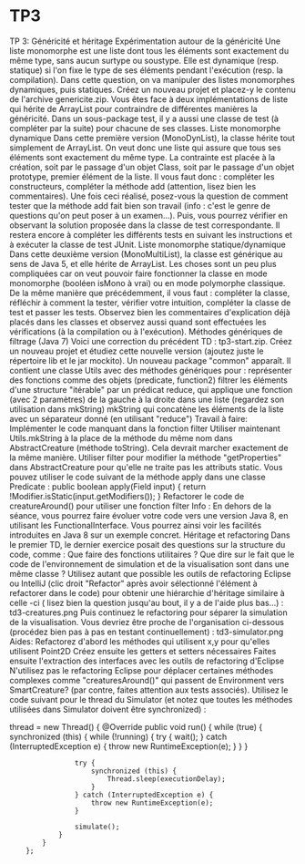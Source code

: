 # TP3


TP 3: Généricité et héritage
Expérimentation autour de la généricité
Une liste monomorphe est une liste dont tous les éléments sont exactement du même type, sans aucun surtype ou soustype. Elle est dynamique (resp. statique) si l'on fixe le type de ses éléments pendant l'exécution (resp. la compilation). Dans cette question, on va manipuler des listes monomorphes dynamiques, puis statiques.
Créez un nouveau projet et placez-y le contenu de l'archive genericite.zip.
Vous êtes face à deux implémentations de liste qui hérite de ArrayList pour contraindre de différentes manières la généricité.
Dans un sous-package test, il y a aussi une classe de test (à compléter par la suite) pour chacune de ses classes.
Liste monomorphe dynamique
Dans cette première version (MonoDynList), la classe hérite tout simplement de ArrayList<Object>. On veut donc une liste qui assure que tous ses éléments sont exactement du même type. La contrainte est placée à la création, soit par le passage d'un objet Class, soit par le passage d'un objet prototype, premier élément de la liste. Il vous faut donc :
compléter les constructeurs,
compléter la méthode add (attention, lisez bien les commentaires).
Une fois ceci réalisé, posez-vous la question de comment tester que la méthode add fait bien son travail (info : c'est le genre de questions qu'on peut poser à un examen...). Puis, vous pourrez vérifier en observant la solution proposée dans la classe de test correspondante. Il restera encore à compléter les différents tests en suivant les instructions et à exécuter la classe de test JUnit.
Liste monomorphe statique/dynamique
Dans cette deuxième version (MonoMultiList), la classe est générique au sens de Java 5, et elle hérite de ArrayList<T>. Les choses sont un peu plus compliquées car on veut pouvoir faire fonctionner la classe en mode monomorphe (booléen isMono à vrai) ou en mode polymorphe classique.
De la même manière que précédemment, il vous faut :
compléter la classe,
réfléchir à comment la tester,
vérifier votre intuition, compléter la classe de test et passer les tests.
Observez bien les commentaires d'explication déjà placés dans les classes et observez aussi quand sont effectuées les vérifications (à la compilation ou à l'exécution).
Méthodes génériques de filtrage (Java 7)
Voici une correction du précédent TD : tp3-start.zip. Créez un nouveau projet et étudiez cette nouvelle version (ajoutez juste le répertoire lib et le jar mockito).
Un nouveau package "common" apparaît. Il contient une classe Utils avec des méthodes génériques pour :
représenter des fonctions comme des objets (predicate, function2)
filtrer les éléments d'une structure "itérable" par un prédicat
reduce, qui applique une fonction (avec 2 paramètres) de la gauche à la droite dans une liste (regardez son utilisation dans mkString)
mkString qui concatène les éléments de la liste avec un séparateur donné (en utilisant "reduce")
Travail à faire:
Implémenter le code manquant dans la fonction filter
Utiliser maintenant Utils.mkString à la place de la méthode du même nom dans AbstractCreature (méthode toString). Cela devrait marcher exactement de la même manière.
Utiliser filter pour modifier la méthode "getProperties" dans AbstractCreature pour qu'elle ne traite pas les attributs static. Vous pouvez utiliser le code suivant de la méthode apply dans une classe Predicate :
public boolean apply(Field input) {
   return !Modifier.isStatic(input.getModifiers());
}
Refactorer le code de creatureAround() pour utiliser une fonction filter
Info : En dehors de la séance, vous pourrez faire évoluer votre code vers une version Java 8, en utilisant les FunctionalInterface. Vous pourrez ainsi voir les facilités introduites en Java 8 sur un exemple concret.
Héritage et refactoring
Dans le premier TD, le dernier exercice posait des questions sur la structure du code, comme :
Que faire des fonctions utilitaires ?
Que dire sur le fait que le code de l'environnement de simulation et de la visualisation sont dans une même classe ?
Utilisez autant que possible les outils de refactoring Eclipse ou IntelliJ (clic droit "Refactor" après avoir sélectionné l'élément à refactorer dans le code) pour obtenir une hiérarchie d'héritage similaire à celle -ci ( lisez bien la question jusqu'au bout, il y a de l'aide plus bas...) :
td3-creatures.png
Puis continuez le refactoring pour séparer la simulation de la visualisation. Vous devriez être proche de l'organisation ci-dessous (procédez bien pas à pas en testant continuellement) :
td3-simulator.png
Aides:
Refactorez d'abord les méthodes qui utilisent x,y pour qu'elles utilisent Point2D
Créez ensuite les getters et setters nécessaires
Faites ensuite l'extraction des interfaces avec les outils de refactoring d'Eclipse
N'utilisez pas le refactoring Eclipse pour déplacer certaines méthodes complexes comme "creaturesAround()" qui passent de Environment vers SmartCreature? (par contre, faites attention aux tests associés).
Utilisez le code suivant pour le thread du Simulator (et notez que toutes les méthodes utilisées dans Simulator doivent être synchronized) :

thread = new Thread() {
            @Override
            public void run() {
                while (true) {
                    synchronized (this) {
                        while (!running) {
                            try {
                                wait();
                            } catch (InterruptedException e) {
                                throw new RuntimeException(e);
                            }
                        }
                    }

                    try {
                        synchronized (this) {
                            Thread.sleep(executionDelay);
                        }
                    } catch (InterruptedException e) {
                        throw new RuntimeException(e);
                    }

                    simulate();
                }
            }
        };